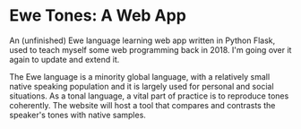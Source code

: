 # Ewe Tones: A Web App

An (unfinished) Ewe language learning web app written in Python Flask, used to teach myself some web programming back in 2018. I'm going over it again to update and extend it.

The Ewe language is a minority global language, with a relatively small native speaking population and it is largely used for personal and social situations. As a tonal language, a vital part of practice is to reproduce tones coherently. The website will host a tool that compares and contrasts the speaker's tones with native samples.
